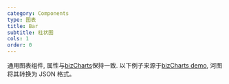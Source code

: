 ```yaml
---
category: Components
type: 图表
title: Bar
subtitle: 柱状图
cols: 1
order: 0
---
```



通用图表组件, 属性与[bizCharts](https://bizcharts.net/products/bizCharts)保持一致.
以下例子来源于[bizCharts demo](https://bizcharts.net/products/bizCharts/demo), 河图将其转换为 JSON 格式。
